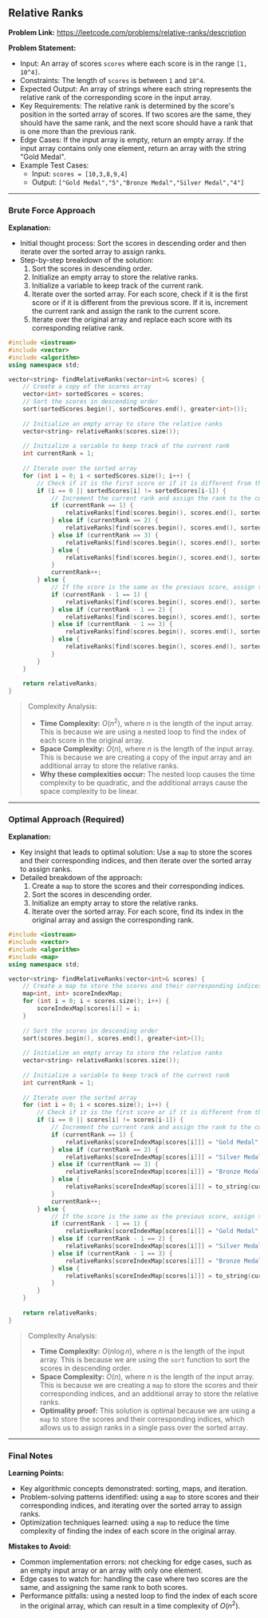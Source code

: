 ## Relative Ranks
**Problem Link:** https://leetcode.com/problems/relative-ranks/description

**Problem Statement:**
- Input: An array of scores `scores` where each score is in the range `[1, 10^4]`.
- Constraints: The length of `scores` is between `1` and `10^4`.
- Expected Output: An array of strings where each string represents the relative rank of the corresponding score in the input array.
- Key Requirements: The relative rank is determined by the score's position in the sorted array of scores. If two scores are the same, they should have the same rank, and the next score should have a rank that is one more than the previous rank.
- Edge Cases: If the input array is empty, return an empty array. If the input array contains only one element, return an array with the string "Gold Medal".
- Example Test Cases:
  - Input: `scores = [10,3,8,9,4]`
  - Output: `["Gold Medal","5","Bronze Medal","Silver Medal","4"]`

---

### Brute Force Approach
**Explanation:**
- Initial thought process: Sort the scores in descending order and then iterate over the sorted array to assign ranks.
- Step-by-step breakdown of the solution:
  1. Sort the scores in descending order.
  2. Initialize an empty array to store the relative ranks.
  3. Initialize a variable to keep track of the current rank.
  4. Iterate over the sorted array. For each score, check if it is the first score or if it is different from the previous score. If it is, increment the current rank and assign the rank to the current score.
  5. Iterate over the original array and replace each score with its corresponding relative rank.

```cpp
#include <iostream>
#include <vector>
#include <algorithm>
using namespace std;

vector<string> findRelativeRanks(vector<int>& scores) {
    // Create a copy of the scores array
    vector<int> sortedScores = scores;
    // Sort the scores in descending order
    sort(sortedScores.begin(), sortedScores.end(), greater<int>());
    
    // Initialize an empty array to store the relative ranks
    vector<string> relativeRanks(scores.size());
    
    // Initialize a variable to keep track of the current rank
    int currentRank = 1;
    
    // Iterate over the sorted array
    for (int i = 0; i < sortedScores.size(); i++) {
        // Check if it is the first score or if it is different from the previous score
        if (i == 0 || sortedScores[i] != sortedScores[i-1]) {
            // Increment the current rank and assign the rank to the current score
            if (currentRank == 1) {
                relativeRanks[find(scores.begin(), scores.end(), sortedScores[i]) - scores.begin()] = "Gold Medal";
            } else if (currentRank == 2) {
                relativeRanks[find(scores.begin(), scores.end(), sortedScores[i]) - scores.begin()] = "Silver Medal";
            } else if (currentRank == 3) {
                relativeRanks[find(scores.begin(), scores.end(), sortedScores[i]) - scores.begin()] = "Bronze Medal";
            } else {
                relativeRanks[find(scores.begin(), scores.end(), sortedScores[i]) - scores.begin()] = to_string(currentRank);
            }
            currentRank++;
        } else {
            // If the score is the same as the previous score, assign the same rank
            if (currentRank - 1 == 1) {
                relativeRanks[find(scores.begin(), scores.end(), sortedScores[i]) - scores.begin()] = "Gold Medal";
            } else if (currentRank - 1 == 2) {
                relativeRanks[find(scores.begin(), scores.end(), sortedScores[i]) - scores.begin()] = "Silver Medal";
            } else if (currentRank - 1 == 3) {
                relativeRanks[find(scores.begin(), scores.end(), sortedScores[i]) - scores.begin()] = "Bronze Medal";
            } else {
                relativeRanks[find(scores.begin(), scores.end(), sortedScores[i]) - scores.begin()] = to_string(currentRank - 1);
            }
        }
    }
    
    return relativeRanks;
}
```

> Complexity Analysis:
> - **Time Complexity:** $O(n^2)$, where $n$ is the length of the input array. This is because we are using a nested loop to find the index of each score in the original array.
> - **Space Complexity:** $O(n)$, where $n$ is the length of the input array. This is because we are creating a copy of the input array and an additional array to store the relative ranks.
> - **Why these complexities occur:** The nested loop causes the time complexity to be quadratic, and the additional arrays cause the space complexity to be linear.

---

### Optimal Approach (Required)
**Explanation:**
- Key insight that leads to optimal solution: Use a `map` to store the scores and their corresponding indices, and then iterate over the sorted array to assign ranks.
- Detailed breakdown of the approach:
  1. Create a `map` to store the scores and their corresponding indices.
  2. Sort the scores in descending order.
  3. Initialize an empty array to store the relative ranks.
  4. Iterate over the sorted array. For each score, find its index in the original array and assign the corresponding rank.

```cpp
#include <iostream>
#include <vector>
#include <algorithm>
#include <map>
using namespace std;

vector<string> findRelativeRanks(vector<int>& scores) {
    // Create a map to store the scores and their corresponding indices
    map<int, int> scoreIndexMap;
    for (int i = 0; i < scores.size(); i++) {
        scoreIndexMap[scores[i]] = i;
    }
    
    // Sort the scores in descending order
    sort(scores.begin(), scores.end(), greater<int>());
    
    // Initialize an empty array to store the relative ranks
    vector<string> relativeRanks(scores.size());
    
    // Initialize a variable to keep track of the current rank
    int currentRank = 1;
    
    // Iterate over the sorted array
    for (int i = 0; i < scores.size(); i++) {
        // Check if it is the first score or if it is different from the previous score
        if (i == 0 || scores[i] != scores[i-1]) {
            // Increment the current rank and assign the rank to the current score
            if (currentRank == 1) {
                relativeRanks[scoreIndexMap[scores[i]]] = "Gold Medal";
            } else if (currentRank == 2) {
                relativeRanks[scoreIndexMap[scores[i]]] = "Silver Medal";
            } else if (currentRank == 3) {
                relativeRanks[scoreIndexMap[scores[i]]] = "Bronze Medal";
            } else {
                relativeRanks[scoreIndexMap[scores[i]]] = to_string(currentRank);
            }
            currentRank++;
        } else {
            // If the score is the same as the previous score, assign the same rank
            if (currentRank - 1 == 1) {
                relativeRanks[scoreIndexMap[scores[i]]] = "Gold Medal";
            } else if (currentRank - 1 == 2) {
                relativeRanks[scoreIndexMap[scores[i]]] = "Silver Medal";
            } else if (currentRank - 1 == 3) {
                relativeRanks[scoreIndexMap[scores[i]]] = "Bronze Medal";
            } else {
                relativeRanks[scoreIndexMap[scores[i]]] = to_string(currentRank - 1);
            }
        }
    }
    
    return relativeRanks;
}
```

> Complexity Analysis:
> - **Time Complexity:** $O(n \log n)$, where $n$ is the length of the input array. This is because we are using the `sort` function to sort the scores in descending order.
> - **Space Complexity:** $O(n)$, where $n$ is the length of the input array. This is because we are creating a `map` to store the scores and their corresponding indices, and an additional array to store the relative ranks.
> - **Optimality proof:** This solution is optimal because we are using a `map` to store the scores and their corresponding indices, which allows us to assign ranks in a single pass over the sorted array.

---

### Final Notes

**Learning Points:**
- Key algorithmic concepts demonstrated: sorting, maps, and iteration.
- Problem-solving patterns identified: using a `map` to store scores and their corresponding indices, and iterating over the sorted array to assign ranks.
- Optimization techniques learned: using a `map` to reduce the time complexity of finding the index of each score in the original array.

**Mistakes to Avoid:**
- Common implementation errors: not checking for edge cases, such as an empty input array or an array with only one element.
- Edge cases to watch for: handling the case where two scores are the same, and assigning the same rank to both scores.
- Performance pitfalls: using a nested loop to find the index of each score in the original array, which can result in a time complexity of $O(n^2)$.
